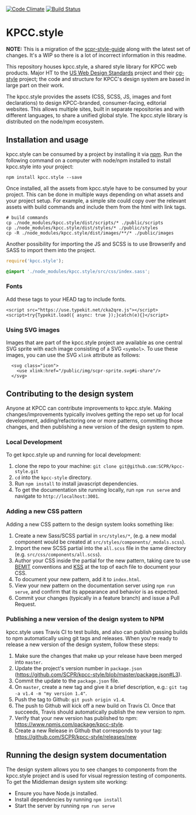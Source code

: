 [![Code Climate](https://codeclimate.com/github/SCPR/kpcc-style/badges/gpa.svg)](https://codeclimate.com/github/SCPR/kpcc-style)
[![Build Status](https://travis-ci.org/SCPR/kpcc-style.svg?branch=master)](https://travis-ci.org/SCPR/kpcc-style)

KPCC.style
==========

**NOTE:** This is a migration of the [scpr-style-guide](https://github.com/scpr/scpr-style-guide) along with the latest set of changes.  It's a WIP so there is a lot of incorrect information in this readme.

This repository houses kpcc.style, a shared style library for KPCC web products. Major HT to the [US Web Design Standards](https://github.com/18F/web-design-standards) project and their [cg-style](https://github.com/18F/cg-style) project; the code and structure for KPCC's design system are based in large part on their work.

The kpcc.style provides the assets (CSS, SCSS, JS, images and font declarations) to design KPCC-branded, consumer-facing, editorial websites. This allows multiple sites, built in separate repositories and with different languages, to share a unified global style. The kpcc.style library is distributed on the node/npm ecosystem.

## Installation and usage

kpcc.style can be consumed by a project by installing it via [npm](https://www.npmjs.com/). Run the following command on a computer with node/npm installed to install kpcc.style into your project:

```
npm install kpcc.style --save
```

Once installed, all the assets from kpcc.style have to be consumed by your project. This can be done in multiple ways depending on what assets and your project setup. For example, a simple site could copy over the relevant assets with build commands and include them from the html with link tags.

```
# build commands
cp ./node_modules/kpcc.style/dist/scripts/* ./public/scripts
cp ./node_modules/kpcc.style/dist/styles/* ./public/styles
cp -R ./node_modules/kpcc.style/dist/images/**/* ./public/images
```

Another possibility for importing the JS and SCSS is to use Browserify and SASS to import them into the project.

```js
require('kpcc.style');
```

```css
@import './node_modules/kpcc.style/src/css/index.sass';
```

### Fonts

Add these tags to your HEAD tag to include fonts.

```
<script src="https://use.typekit.net/cka2qre.js"></script>
<script>try{Typekit.load({ async: true });}catch(e){}</script>
```

### Using SVG images
Images that are part of the kpcc.style project are available as one central SVG sprite with each image consisting of a SVG `<symbol>`. To use these images, you can use the SVG `xlink` attribute as follows:
```
  <svg class="icon">
    <use xlink:href="/public/img/scpr-sprite.svg#i-share"/>
  </svg>
```

## Contributing to the design system

Anyone at KPCC can contribute improvements to kpcc.style. Making changes/improvements typically involves getting the repo set up for local development, adding/refactoring one or more patterns, committing those changes, and then publishing a new version of the design system to npm.

### Local Development

To get kpcc.style up and running for local development:

1. clone the repo to your machine: `git clone git@github.com:SCPR/kpcc-style.git`
2. `cd` into the `kpcc-style` directory.
3. Run `npm install` to install javascript dependencies.
4. To get the documentation site running locally, run `npm run serve` and navigate to `http://localhost:3001`.

### Adding a new CSS pattern

Adding a new CSS pattern to the design system looks something like:

1. Create a new Sass/SCSS partial in `src/styles/*`, (e.g. a new modal component would be created at `src/styles/components/_modals.scss`).
2. Import the new SCSS partial into the `all.scss` file in the same directory (e.g. `src/css/components/all.scss`).
3. Author your CSS inside the partial for the new pattern, taking care to use [BEMIT](http://csswizardry.com/2015/08/bemit-taking-the-bem-naming-convention-a-step-further/) conventions and [KSS](http://warpspire.com/kss/) at the top of each file to document your CSS.
4. To document your new pattern, add it to `index.html`.
5. View your new pattern on the documentation server using `npm run serve`, and confirm that its appearance and behavior is as expected.
7. Commit your changes (typically in a feature branch) and issue a Pull Request.

### Publishing a new version of the design system to NPM

kpcc.style uses Travis CI to test builds, and also can publish passing builds to npm automatically using git tags and releases. When you're ready to release a new version of the design system, follow these steps:

1. Make sure the changes that make up your release have been merged into `master`.
2. Update the project's version number in `package.json` (https://github.com/SCPR/kpcc-style/blob/master/package.json#L3).
3. Commit the update to the `package.json` file.
4. On `master`, create a new tag and give it a brief description, e.g.: `git tag -a v1.4 -m "my version 1.4"`.
5. Push the tag to Github: `git push origin v1.4`.
6. The push to Github will kick off a new build on Travis CI. Once that succeeds, Travis should automatically publish the new version to npm.
7. Verify that your new version has published to npm: https://www.npmjs.com/package/kpcc-style.
8. Create a new Release in Github that corresponds to your tag: https://github.com/SCPR/kpcc-style/releases/new

## Running the design system documentation

The design system allows you to see changes to components from the kpcc.style project and is used for visual regression testing of components. To get the Middleman design system site working:

- Ensure you have Node.js installed.
- Install dependencies by running `npm install`
- Start the server by running `npm run serve`

